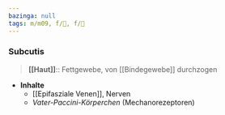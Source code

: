 ```yaml
---
bazinga: null
tags: m/m09, f/🔬, f/🧴
---
```

### Subcutis
> **[[Haut]]**:: Fettgewebe, von [[Bindegewebe]] durchzogen
- **Inhalte**
	- [[Epifasziale Venen]], Nerven
	- *Vater-Paccini-Körperchen* (Mechanorezeptoren)